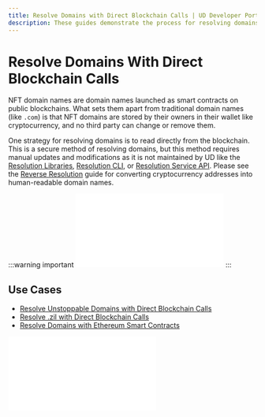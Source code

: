```yaml
---
title: Resolve Domains with Direct Blockchain Calls | UD Developer Portal
description: These guides demonstrate the process for resolving domains using direct blockchain calls and a few examples of how to use this to build applications.
---
```


# Resolve Domains With Direct Blockchain Calls

NFT domain names are domain names launched as smart contracts on public blockchains. What sets them apart from traditional domain names (like `.com`) is that NFT domains are stored by their owners in their wallet like cryptocurrency, and no third party can change or remove them.

One strategy for resolving domains is to read directly from the blockchain. This is a secure method of resolving domains, but this method requires manual updates and modifications as it is not maintained by UD like the [Resolution Libraries](/developer-toolkit/resolution-integration-methods/resolution-libraries/libraries-overview.md), [Resolution CLI](/developer-toolkit/resolution-integration-methods/resolution-cli.md), or [Resolution Service API](/developer-toolkit/resolution-integration-methods/resolution-service/overview.md). Please see the [Reverse Resolution](/reverse-resolution/index.md) guide for converting cryptocurrency addresses into human-readable domain names.

:::warning important
<embed src="/snippets/_new_tld_warning.md" />
:::

## **Use Cases**

* [Resolve Unstoppable Domains with Direct Blockchain Calls](resolve-unstoppable-domain-names.md)
* [Resolve .zil with Direct Blockchain Calls](resolve-zil-without-libraries.md)
* [Resolve Domains with Ethereum Smart Contracts](resolve-eth-smart-contracts.md)

<embed src="/snippets/_discord.md" />

